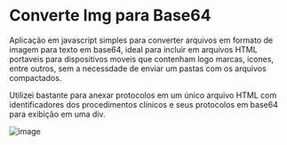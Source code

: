 # Converte Img para Base64

Aplicação em javascript simples para converter arquivos em formato de imagem para texto em base64, ideal para incluir em arquivos HTML portaveis para dispositivos moveis  que contenham logo marcas, icones, entre outros, sem a necessdade de enviar um pastas com os arquivos compactados.

Utilizei bastante para anexar protocolos em um único arquivo HTML com identificadores dos procedimentos clínicos e seus protocolos em base64 para exibição em uma div.

![image](https://user-images.githubusercontent.com/87916521/128233639-b616b932-af5b-4dad-9527-f08e52dce0fc.png)
